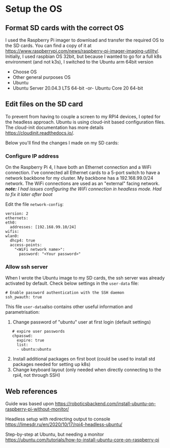 # Setup the OS #
## Format SD cards with the correct OS ##
I used the Raspberry Pi imager to download and transfer the required OS to the SD cards. You can find a copy of it at https://www.raspberrypi.com/news/raspberry-pi-imager-imaging-utility/.
Initially, I used raspbian OS 32bit, but because I wanted to go for a full k8s environment (and not k3s), I switched to the Ubuntu arm 64bit version

* Choose OS
* Other general purposes OS
* Ubuntu
* Ubuntu Server 20.04.3 LTS 64-bit -or- Ubuntu Core 20 64-bit

## Edit files on the SD card ##
To prevent from having to couple a screen to my RPI4 devices, I opted for the headless approach. Ubuntu is using cloud-init based configuration files. The cloud-init documentation has more details https://cloudinit.readthedocs.io/.

Below you'll find the changes I made on my SD cards:

### Configure IP address ###
On the Raspberry Pi 4, I have both an Ethernet connection and a WiFi connection. I've connected all Ethernet cards to a 5-port switch to have a network backbone for my cluster. My backbone has a 192.168.99.0/24 network. The WiFi connections are used as an "external" facing network.
***note:** I had issues configuring the WiFi connection in headless mode. Had to fix it later after boot*

Edit the file `network-config`:

```
version: 2
ethernets:
eth0:
  addresses: [192.168.99.10/24]
wifis:
wlan0:
  dhcp4: true
  access-points:
	"<WiFi network name>":
	  password: "<Your password>"

```
### Allow ssh server ###
When I wrote the Ubuntu image to my SD cards, the ssh server was already activated by default. Check below settings in the `user-data` file:

```
# Enable password authentication with the SSH daemon
ssh_pwauth: true

```

This file `user-data`also contains other useful information and parametrisation:

1. Change password of "ubuntu" user at first login (default settings)

```   # On first boot, set the (default) ubuntu user's password to "ubuntu" and
   # expire user passwords
   chpasswd:
     expire: true
     list:
     - ubuntu:ubuntu
```

2. Install additional packages on first boot (could be used to install std packages needed for setting up k8s)
3. Change keyboard layout (only needed when directly connecting to the rpi4, not through SSH)

## Web references ##

Guide was based upon https://roboticsbackend.com/install-ubuntu-on-raspberry-pi-without-monitor/

Headless setup with redirecting output to console https://limesdr.ru/en/2020/10/17/rpi4-headless-ubuntu/

Step-by-step at Ubuntu, but needing a monitor https://ubuntu.com/tutorials/how-to-install-ubuntu-core-on-raspberry-pi

